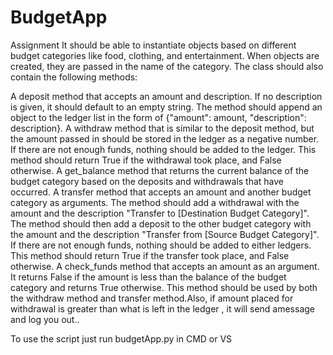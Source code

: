# BudgetApp
Assignment
It should be able to instantiate objects based on different budget categories like food, clothing, and entertainment. When objects are created, they are passed in the name of the category. The class should also contain the following methods:

A deposit method that accepts an amount and description. If no description is given, it should default to an empty string. The method should append an object to the ledger list in the form of {"amount": amount, "description": description}.
A withdraw method that is similar to the deposit method, but the amount passed in should be stored in the ledger as a negative number. If there are not enough funds, nothing should be added to the ledger. This method should return True if the withdrawal took place, and False otherwise.
A get_balance method that returns the current balance of the budget category based on the deposits and withdrawals that have occurred.
A transfer method that accepts an amount and another budget category as arguments. The method should add a withdrawal with the amount and the description "Transfer to [Destination Budget Category]". The method should then add a deposit to the other budget category with the amount and the description "Transfer from [Source Budget Category]". If there are not enough funds, nothing should be added to either ledgers. This method should return True if the transfer took place, and False otherwise.
A check_funds method that accepts an amount as an argument. It returns False if the amount is less than the balance of the budget category and returns True otherwise. This method should be used by both the withdraw method and transfer method.Also, if amount placed for withdrawal is greater than what is left in the ledger , it will send  amessage and log you out..

To use the script just run budgetApp.py in CMD or VS
